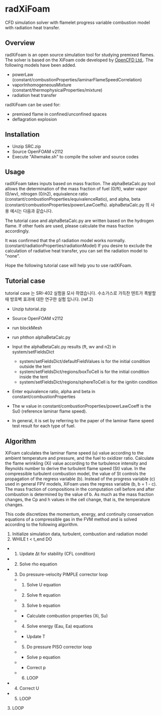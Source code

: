 # radXiFoam
CFD simulation solver with flamelet progress variable combustion model with radiation heat transfer.

## Overview
radXiFoam is an open source simulation tool for studying premixed flames. The solver is based on the XiFoam code developed by [OpenCFD Ltd.](http://openfoam.com/). 
The following models have been added.
* powerLaw (constant/combustionProperties/laminarFlameSpeedCorrelation)
* vaporInhomogeneousMixture (constant/thermophysicalProperties/mixture)
* radiation heat transfer

radXiFoam can be used for:
* premixed flame in confined/unconfined spaces 
* deflagration explosion

## Installation
- Unzip SRC.zip
- Source OpenFOAM v2112
- Execute "Allwmake.sh" to compile the solver and source codes

## Usage
radXiFoam takes inputs based on mass fraction.
The alphaBetaCalc.py tool allows the determination of the mass fraction of fuel (0/ft), water vapor (0/wv), nitrogen (0/n2), equivalence ratio  (constant/combustionProperties/equivalenceRatio), and alpha, beta (constant/combustionProperties/powerLawCoeffs).
alphaBetaCalc.py 의 사용 예시는 다음과 같습니다.



The tutorial case and alphaBetaCalc.py are written based on the hydrogen flame.
If other fuels are used, please calculate the mass fraction accordingly.

It was confirmed that the p1 radiation model works normally.(constant/radiationProperties/radiationModel)
If you desire to exclude the calculation of radiative heat transfer, you can set the radiation model to "none".

Hope the following tutorial case will help you to use radXiFoam.

## Tutorial case
tutorial case 는 SRI-402 실험을 모사 하였습니다. 수소가스로 가득찬 텐트가 폭발할때 방호벽 효과에 대한 연구한 실험 입니다. (ref.2)


- Unzip tutorial.zip
- Source OpenFOAM v2112
- run blockMesh
- run phthon alphaBetaCalc.py 
- Input the alphaBetaCalc.py results (ft, wv and n2) in system/setFieldsDict
  - system/setFieldsDict/defaultFieldValues is for the initial condition outside the tent
  - system/setFieldsDict/regions/boxToCell is for the initial condition inside the tent
  - system/setFieldsDict/regions/sphereToCell is for the ignitin condition

- Enter equivalence ratio, alpha and beta in constant/combustionProperties
- The w value in constant/combustionProperties/powerLawCoeff is the Su0 (reference laminar flame speed). 
 - In general, it is set by referring to the paper of the laminar flame speed test result for each type of fuel.



## Algorithm
XiFoam calculates the laminar flame speed (u) value according to the ambient temperature and pressure, and the fuel to oxidizer ratio. Calculate the flame wrinkling (Xi) value according to the turbulence intensity and Reynolds number to derive the turbulent flame speed (St) value. In the compressible turbulent combustion model, the value of St controls the propagation of the regress variable (b). Instead of the progress variable (c) used in general FPV models, XiFoam uses the regress variable (b, b = 1 - c).
The mass fraction of compositions in the computation cell before and after combustion is determined by the value of b. As much as the mass fraction changes, the Cp and h values in the cell change, that is, the temperature changes.

This code discretizes the momentum, energy, and continuity conservation equations of a compressible gas in the FVM method and is solved according to the following algorithm.

1. Initialize simulation data, turbulent, combustion and radiation model
2. WHILE t < t_end DO
 - 1.	Update Δt for stability (CFL condition)
 - 2.	Solve rho equation
 - 3.	Do pressure-velocity PIMPLE corrector loop
   * 1. Solve U equation
   * 2. Solve ft equation
   * 3. Solve b equation
   *  - Calculate combustion properties (Xi, Su)
   * 4. Solve energy (Eau, Ea) equations
   *  - Update T
   * 5. Do pressure PISO corrector loop
   *  - Solve p equation
   *  - Correct p
   * 6. LOOP
 - 4.	Correct U
 - 5.	LOOP
3. LOOP

